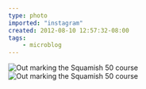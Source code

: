 ```yaml
---
type: photo
imported: "instagram"
created: 2012-08-10 12:57:32-08:00
tags:
    - microblog
---
```

![Out marking the Squamish 50 course](/media/images/photos/2012/08/9b8606c2fba39f644d897246c570ba49.jpg)
![Out marking the Squamish 50 course](/media/images/photos/2012/08/9ac31e40c254400fe568a67af8e38828.jpg)

